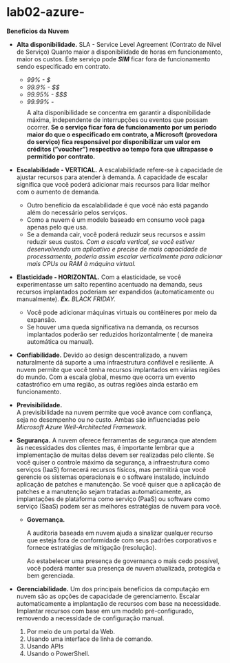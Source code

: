 # lab02-azure-
**Beneficios da Nuvem**
- **Alta disponibilidade.**
    SLA - Service Level Agreement (Contrato de Nível de Serviço)
    Quanto maior a disponibilidade de horas em funcionamento, maior os custos.
    Este serviço pode ***SIM*** ficar fora de funcionamento sendo especificado em contrato.
    - *99% - $*
    - *99.9% - $$*
    - *99.95% - $$$*
    - *99.99% - $$$$*
    A alta disponibilidade se concentra em garantir a disponibilidade máxima, independente de interrupções ou eventos que possam ocorrer.
    **Se o serviço ficar fora de funcionamento por um período maior do que o especificado em contrato, a Microsoft (provedora do serviço) fica responsável por disponibilizar um valor em créditos (”voucher”) respectivo ao     tempo fora que ultrapasse o permitido por contrato.**

- **Escalabilidade - VERTICAL.**
    A escalabilidade refere-se à capacidade de ajustar recursos para atender à demanda.
    A capacidade de escalar significa que você poderá adicionar mais recursos para lidar melhor com o aumento de demanda.
    - Outro benefício da escalabilidade é que você não está pagando além do necessário pelos serviços.
    - Como a nuvem é um modelo baseado em consumo você paga apenas pelo que usa.
    - Se a demanda cair, você poderá reduzir seus recursos e assim reduzir seus custos.
    *Com a escala vertical, se você estiver desenvolvendo um aplicativo e precise de mais capacidade de processamento, poderia assim escalar verticalmente para adicionar mais CPUs ou RAM à máquina virtual.*
  
- **Elasticidade - HORIZONTAL.**
    Com a elasticidade, se você experimentasse um salto repentino acentuado na demanda, seus recursos implantados poderiam ser expandidos (automaticamente ou manualmente).
    ***Ex.** BLACK FRIDAY.*
    - Você pode adicionar máquinas virtuais ou contêineres por meio da expansão.
    - Se houver uma queda significativa na demanda, os recursos implantados poderão ser reduzidos horizontalmente ( de maneira automática ou manual).
 
- **Confiabilidade.**
    Devido ao design descentralizado, a nuvem naturalmente dá suporte a uma infraestrutura confiável e resiliente. A nuvem permite que você tenha recursos implantados em várias regiões do mundo.
    Com a escala global, mesmo que ocorra um evento catastrófico em uma região, as outras regiões ainda estarão em funcionamento.
    
- **Previsibilidade.**  
    A previsibilidade na nuvem permite que você avance com confiança, seja no desempenho ou no custo. Ambas são influenciadas pelo *Microsoft Azure Well-Architected Framework*. 
    
- **Segurança.**
    A nuvem oferece ferramentas de segurança que atendem às necessidades dos clientes mas, é importante lembrar que a implementação de muitas delas devem ser realizadas pelo cliente.
    Se você quiser o controle máximo da segurança, a infraestrutura como serviços (IaaS) fornecerá recursos físicos, mas permitirá que você gerencie os sistemas operacionais e o software instalado, incluindo aplicação de patches e manutenção.
    Se você quiser que a aplicação de patches e a manutenção sejam tratadas automaticamente, as implantações de plataforma como serviço (PaaS) ou software como serviço (SaaS) podem ser as melhores estratégias de nuvem para você.

  - **Governança.**
    
    A auditoria baseada em nuvem ajuda a sinalizar qualquer recurso que esteja fora de conformidade com seus padrões corporativos e fornece estratégias de mitigação (resolução).
    
    Ao estabelecer uma presença de governança o mais cedo possível, você poderá manter sua presença de nuvem atualizada, protegida e bem gerenciada.
    

- **Gerenciabilidade.**
    Um dos principais benefícios da computação em nuvem são as opções de capacidade de gerenciamento.
    Escalar automaticamente a implantação de recursos com base na necessidade.
    Implantar recursos com base em um modelo pré-configurado, removendo a necessidade de configuração manual.
    1. Por meio de um portal da Web.
    2. Usando uma interface de linha de comando.
    3. Usando APIs
    4. Usando o PowerShell.
